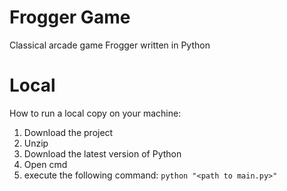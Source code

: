 # Frogger Game
Classical arcade game Frogger written in Python

# Local
How to run a local copy on your machine:

1. Download the project
2. Unzip
3. Download the latest version of Python
4. Open cmd
5. execute the following command:
`python "<path to main.py>"`
